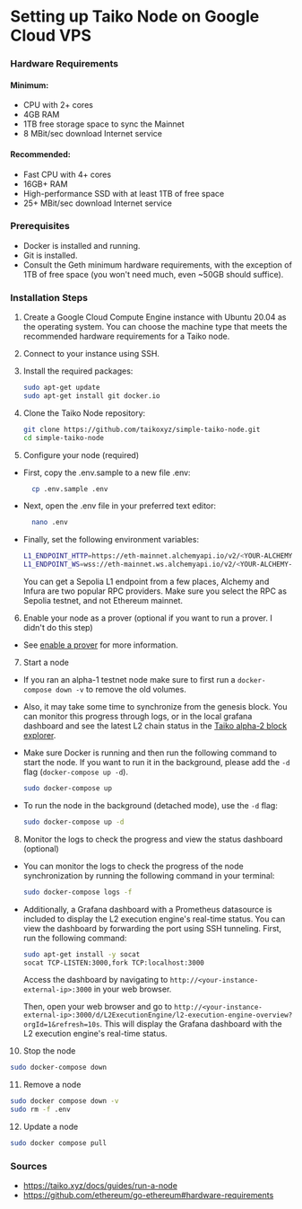 # Setting up Taiko Node on Google Cloud VPS

### Hardware Requirements

#### Minimum:

- CPU with 2+ cores
- 4GB RAM
- 1TB free storage space to sync the Mainnet
- 8 MBit/sec download Internet service

#### Recommended:

- Fast CPU with 4+ cores
- 16GB+ RAM
- High-performance SSD with at least 1TB of free space
- 25+ MBit/sec download Internet service

### Prerequisites

- Docker is installed and running.
- Git is installed.
- Consult the Geth minimum hardware requirements, with the exception of 1TB of free space (you won't need much, even ~50GB should suffice).

### Installation Steps

1. Create a Google Cloud Compute Engine instance with Ubuntu 20.04 as the operating system. You can choose the machine type that meets the recommended hardware requirements for a Taiko node.

2. Connect to your instance using SSH.

3. Install the required packages:

   ```bash
   sudo apt-get update
   sudo apt-get install git docker.io
   ```

4. Clone the Taiko Node repository:

   ```bash
   git clone https://github.com/taikoxyz/simple-taiko-node.git
   cd simple-taiko-node
   ```

5. Configure your node (required)

- First, copy the .env.sample to a new file .env:

  ```bash
    cp .env.sample .env
  ```

- Next, open the .env file in your preferred text editor:

  ```bash
    nano .env
  ```

- Finally, set the following environment variables:

  ```bash
  L1_ENDPOINT_HTTP=https://eth-mainnet.alchemyapi.io/v2/<YOUR-ALCHEMY-API-KEY>
  L1_ENDPOINT_WS=wss://eth-mainnet.ws.alchemyapi.io/v2/<YOUR-ALCHEMY-API-KEY>
  ```

  You can get a Sepolia L1 endpoint from a few places, Alchemy and Infura are two popular RPC providers. Make sure you select the RPC as Sepolia testnet, and not Ethereum mainnet.

6. Enable your node as a prover (optional if you want to run a prover. I didn't do this step)

- See [enable a prover](https://taiko.xyz/docs/guides/enable-a-prover) for more information.

7. Start a node

- If you ran an alpha-1 testnet node make sure to first run a `docker-compose down -v` to remove the old volumes.

- Also, it may take some time to synchronize from the genesis block. You can monitor this progress through logs, or in the local grafana dashboard and see the latest L2 chain status in the [Taiko alpha-2 block explorer](https://explorer.a2.taiko.xyz/).

- Make sure Docker is running and then run the following command to start the node. If you want to run it in the background, please add the `-d` flag (`docker-compose up -d`).

  ```bash
  sudo docker-compose up
  ```

- To run the node in the background (detached mode), use the `-d` flag:

  ```bash
  sudo docker-compose up -d
  ```

8. Monitor the logs to check the progress and view the status dashboard (optional)

- You can monitor the logs to check the progress of the node synchronization by running the following command in your terminal:

  ```bash
  sudo docker-compose logs -f
  ```

- Additionally, a Grafana dashboard with a Prometheus datasource is included to display the L2 execution engine's real-time status. You can view the dashboard by forwarding the port using SSH tunneling. First, run the following command:

    ```bash
    sudo apt-get install -y socat
    socat TCP-LISTEN:3000,fork TCP:localhost:3000
    ```

  Access the dashboard by navigating to `http://<your-instance-external-ip>:3000` in your web browser.

  Then, open your web browser and go to `http://<your-instance-external-ip>:3000/d/L2ExecutionEngine/l2-execution-engine-overview?orgId=1&refresh=10s`. This will display the Grafana dashboard with the L2 execution engine's real-time status.

10. Stop the node

```bash
sudo docker-compose down
```

11. Remove a node

```bash
sudo docker compose down -v
sudo rm -f .env
```

12. Update a node

```bash
sudo docker compose pull
```


### Sources

- https://taiko.xyz/docs/guides/run-a-node
- https://github.com/ethereum/go-ethereum#hardware-requirements
